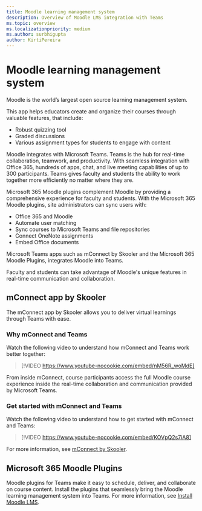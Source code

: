 ```yaml
---
title: Moodle learning management system
description: Overview of Moodle LMS integration with Teams
ms.topic: overview
ms.localizationpriority: medium
ms.author: surbhigupta
author: KirtiPereira
---
```


# Moodle learning management system

Moodle is the world’s largest open source learning management system. 

This app helps educators create and organize their courses through valuable features, that include:
* Robust quizzing tool 
* Graded discussions
* Various assignment types for students to engage with content  
 
Moodle integrates with Microsoft Teams. Teams is the hub for real-time collaboration, teamwork, and productivity. With seamless integration with Office 365, hundreds of apps, chat, and live meeting capabilities of up to 300 participants. Teams gives faculty and students the ability to work together more efficiently no matter where they are. 
 
Microsoft 365 Moodle plugins complement Moodle by providing a comprehensive experience for faculty and students. With the Microsoft 365 Moodle plugins, site administrators can sync users with:

* Office 365 and Moodle
* Automate user matching
* Sync courses to Microsoft Teams and file repositories
* Connect OneNote assignments
* Embed Office documents
 
Microsoft Teams apps such as mConnect by Skooler and the Microsoft 365 Moodle Plugins, integrates Moodle into Teams.

Faculty and students can take advantage of Moodle's unique features in real-time communication and collaboration.

## mConnect app by Skooler

The mConnect app by Skooler allows you to deliver virtual learnings through Teams with ease.

### Why mConnect and Teams

Watch the following video to understand how mConnect and Teams work better together:

> [!VIDEO https://www.youtube-nocookie.com/embed/nM56R_woMdE]

From inside mConnect, course participants access the full Moodle course experience inside the real-time collaboration and communication provided by Microsoft Teams.

### Get started with mConnect and Teams

Watch the following video to understand how to get started with mConnect and Teams:

> [!VIDEO https://www.youtube-nocookie.com/embed/KOVpQ2s7iA8]

For more information, see [mConnect by Skooler](https://skooler.com/mconnect/how-to/).

## Microsoft 365 Moodle Plugins

Moodle plugins for Teams make it easy to schedule, deliver, and collaborate on course content. Install the plugins that seamlessly bring the Moodle learning management system into Teams. For more information, see [Install Moodle LMS](moodleInstructions.md).

